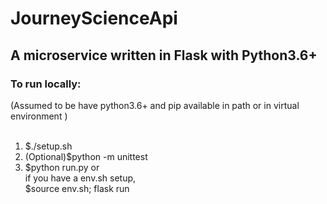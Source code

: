 <h1>JourneyScienceApi</hi>

<h2>A microservice written in Flask with Python3.6+</h2>

<h3>To run locally:</h3>
(Assumed to be have python3.6+ and pip available in path or in virtual environment )
<br>
<br>
<ol>
    <li>$./setup.sh</li>
    <li>(Optional)$python -m unittest</li>
    <li>$python run.py or <br>
    if you have a env.sh setup,<br>
    $source env.sh; flask run</li>
</ol>

